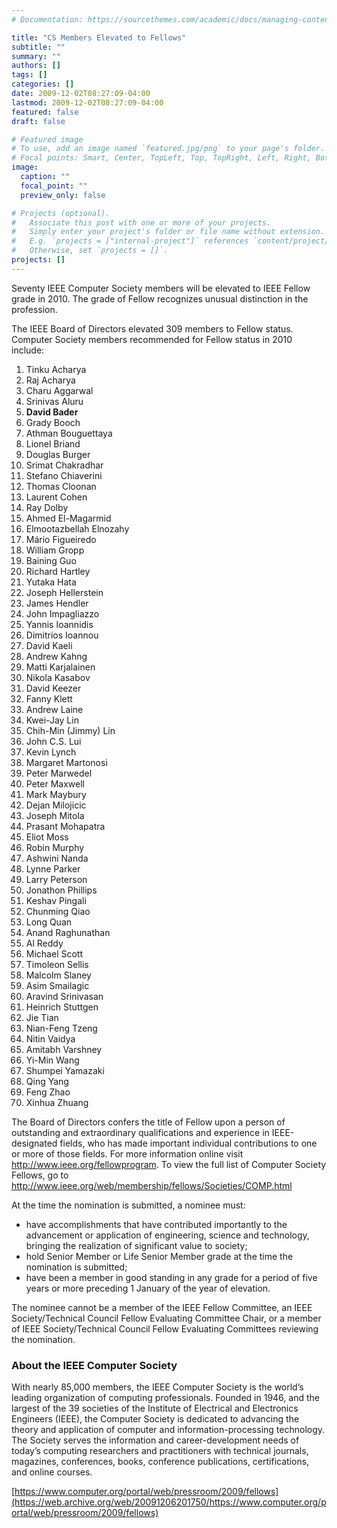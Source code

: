 ```yaml
---
# Documentation: https://sourcethemes.com/academic/docs/managing-content/

title: "CS Members Elevated to Fellows"
subtitle: ""
summary: ""
authors: []
tags: []
categories: []
date: 2009-12-02T08:27:09-04:00
lastmod: 2009-12-02T08:27:09-04:00
featured: false
draft: false

# Featured image
# To use, add an image named `featured.jpg/png` to your page's folder.
# Focal points: Smart, Center, TopLeft, Top, TopRight, Left, Right, BottomLeft, Bottom, BottomRight.
image:
  caption: ""
  focal_point: ""
  preview_only: false

# Projects (optional).
#   Associate this post with one or more of your projects.
#   Simply enter your project's folder or file name without extension.
#   E.g. `projects = ["internal-project"]` references `content/project/deep-learning/index.md`.
#   Otherwise, set `projects = []`.
projects: []
---
```


Seventy IEEE Computer Society members will be elevated to IEEE Fellow grade in 2010. The grade of Fellow recognizes unusual distinction in the profession.

The IEEE Board of Directors elevated 309 members to Fellow status. Computer Society members recommended for Fellow status in 2010 include:

1.	Tinku Acharya
2.	Raj Acharya
3.	Charu Aggarwal
4.	Srinivas Aluru
5.	**David Bader**
6.	Grady Booch
7.	Athman Bouguettaya
8.	Lionel Briand
9.	Douglas Burger
10.	Srimat Chakradhar
11.	Stefano Chiaverini
12.	Thomas Cloonan
13.	Laurent Cohen
14.	Ray Dolby
15.	Ahmed El-Magarmid
16.	Elmootazbellah Elnozahy
17.	Mário Figueiredo
18.	William Gropp
19.	Baining Guo
20.	Richard Hartley
21.	Yutaka Hata
22.	Joseph Hellerstein
23.	James Hendler
24.	John Impagliazzo
25.	Yannis Ioannidis
26.	Dimitrios Ioannou
27.	David Kaeli
28.	Andrew Kahng
29.	Matti Karjalainen
30.	Nikola Kasabov
31.	David Keezer
32.	Fanny Klett
33.	Andrew Laine
34.	Kwei-Jay Lin 
35.	Chih-Min (Jimmy) Lin 
36.	John C.S. Lui
37.	Kevin Lynch
38.	Margaret Martonosi
39.	Peter Marwedel
40.	Peter Maxwell
41.	Mark Maybury
42.	Dejan Milojicic
43.	Joseph Mitola
44.	Prasant Mohapatra
45.	Eliot Moss
46.	Robin Murphy
47.	Ashwini Nanda
48.	Lynne Parker
49.	Larry Peterson
50.	Jonathon Phillips
51.	Keshav Pingali
52.	Chunming Qiao
53.	Long Quan
54.	Anand Raghunathan
55.	Al Reddy
56.	Michael Scott
57.	Timoleon Sellis
58.	Malcolm Slaney
59.	Asim Smailagic
60.	Aravind Srinivasan
61.	Heinrich Stuttgen
62.	Jie Tian
63.	Nian-Feng Tzeng
64.	Nitin Vaidya
65.	Amitabh Varshney
66.	Yi-Min Wang
67.	Shumpei Yamazaki
68.	Qing Yang
69.	Feng Zhao
70.	Xinhua Zhuang

The Board of Directors confers the title of Fellow upon a person of outstanding and extraordinary qualifications and experience in IEEE-designated fields, who has made important individual contributions to one or more of those fields. For more information online visit http://www.ieee.org/fellowprogram. To view the full list of Computer Society Fellows, go to http://www.ieee.org/web/membership/fellows/Societies/COMP.html

At the time the nomination is submitted, a nominee must:

* have accomplishments that have contributed importantly to the advancement or application of engineering, science and technology, bringing the realization of significant value to society;
* hold Senior Member or Life Senior Member grade at the time the nomination is submitted; 
* have been a member in good standing in any grade for a period of five years or more preceding 1 January of the year of elevation.

The nominee cannot be a member of the IEEE Fellow Committee, an IEEE Society/Technical Council Fellow Evaluating Committee Chair, or a member of IEEE Society/Technical Council Fellow Evaluating Committees reviewing the nomination.

### About the IEEE Computer Society ###

With nearly 85,000 members, the IEEE Computer Society is the world’s leading organization of computing professionals. Founded in 1946, and the largest of the 39 societies of the Institute of Electrical and Electronics Engineers (IEEE), the Computer Society is dedicated to advancing the theory and application of computer and information-processing technology. The Society serves the information and career-development needs of today’s computing researchers and practitioners with technical journals, magazines, conferences, books, conference publications, certifications, and online courses.

[https://www.computer.org/portal/web/pressroom/2009/fellows](https://web.archive.org/web/20091206201750/https://www.computer.org/portal/web/pressroom/2009/fellows)

